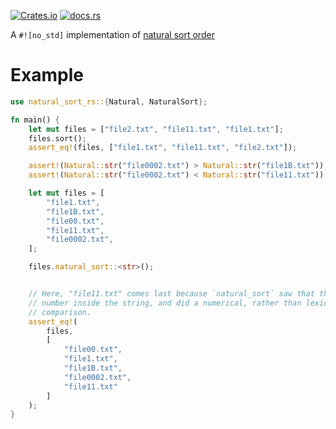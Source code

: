 [![Crates.io](https://img.shields.io/crates/v/natural-sort-rs.svg)](https://crates.io/crates/natural-sort-rs)
[![docs.rs](https://docs.rs/natural-sort-rs/badge.svg)](https://docs.rs/natural-sort-rs)

A `#![no_std]` implementation of [natural sort order](https://en.wikipedia.org/wiki/Natural_sort_order)

# Example

```rust
use natural_sort_rs::{Natural, NaturalSort};

fn main() {
    let mut files = ["file2.txt", "file11.txt", "file1.txt"];
    files.sort();
    assert_eq!(files, ["file1.txt", "file11.txt", "file2.txt"]);

    assert!(Natural::str("file0002.txt") > Natural::str("file1B.txt"));
    assert!(Natural::str("file0002.txt") < Natural::str("file11.txt"));

    let mut files = [
        "file1.txt",
        "file1B.txt",
        "file00.txt",
        "file11.txt",
        "file0002.txt",
    ];

    files.natural_sort::<str>();


    // Here, "file11.txt" comes last because `natural_sort` saw that there was a
    // number inside the string, and did a numerical, rather than lexical,
    // comparison.
    assert_eq!(
        files,
        [
            "file00.txt",
            "file1.txt",
            "file1B.txt",
            "file0002.txt",
            "file11.txt"
        ]
    );
}
```